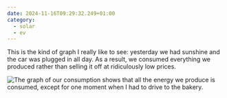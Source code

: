 ```yaml
---
date: 2024-11-16T09:29:32.249+01:00
category:
  - solar
  - ev
---
```


This is the kind of graph I really like to see: yesterday we had sunshine and the car was plugged in all day. As a result, we consumed everything we produced rather than selling it off at ridiculously low prices.

![The graph of our consumption shows that all the energy we produce is consumed, except for one moment when I had to drive to the bakery.](https://alienlebarge.ch/media/photos/2024/11/16/img-6228.jpg)
